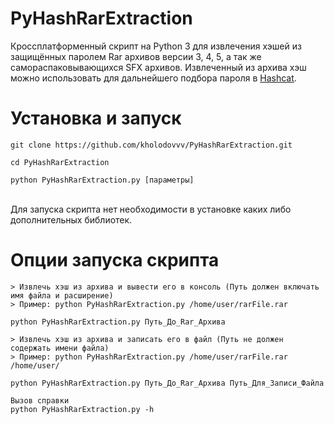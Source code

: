 # PyHashRarExtraction

Кроссплатформенный скрипт на Python 3 для извлечения хэшей из защищённых паролем Rar архивов версии 3, 4, 5, а так же самораспаковывающихся SFX архивов. Извлеченный из архива хэш можно использовать для дальнейшего подбора пароля в [Hashcat](https://hashcat.net/hashcat/).
<br>
# Установка и запуск
``` 
git clone https://github.com/kholodovvv/PyHashRarExtraction.git

cd PyHashRarExtraction

python PyHashRarExtraction.py [параметры]
``` 
<br>
Для запуска скрипта нет необходимости в установке каких либо дополнительных библиотек.
<br>

# Опции запуска скрипта

```
> Извлечь хэш из архива и вывести его в консоль (Путь должен включать имя файла и расширение)
> Пример: python PyHashRarExtraction.py /home/user/rarFile.rar

python PyHashRarExtraction.py Путь_До_Rar_Архива

> Извлечь хэш из архива и записать его в файл (Путь не должен содержать имени файла)
> Пример: python PyHashRarExtraction.py /home/user/rarFile.rar /home/user/ 

python PyHashRarExtraction.py Путь_До_Rar_Архива Путь_Для_Записи_Файла

Вызов справки
python PyHashRarExtraction.py -h
```